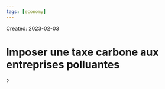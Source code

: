```yaml
---
tags: [economy] 
---
```

Created: 2023-02-03

# Imposer une taxe carbone aux entreprises polluantes
?
